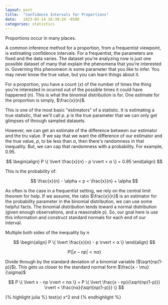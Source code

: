 ```yaml
---
layout: post
title:  "Confidence Intervals for Proportions"
date:   2023-03-14 18:39:34 -0500
categories: statistics
---
```


Proportions occur in many places.

A common inference method for a proportion, from a frequentist viewpoint, is estimating confidence intervals. For a frequentist, the parameters are fixed and the data varies. The dataset you're analyzing now is just one possible dataset of many that explain the phenomena that you're interested in. Governing this phenomeon is some parameter that you like to infer. You may never know the true value, but you can learn things about it.

For a proportion, you have a count ($x$) of the number of times the thing you're interested in ocurred out of the possible times it could have happened ($n$). This is what the binomial distribution is for. One estimate for the proportion is simply, $\frac{x}{n}$.

This is one of the most basic "estimators" of a statistic. It is estimating a true statistic, that we'll call $p$. $p$ is the true parameter that we can only get glimpses of through sampled datasets.

However, we can get an estimate of the difference between our estimator and the tru value. If we say that we want the difference of our estimator and the true value, $p$, to be less than $\alpha$, then there's randomness in that inequality. But, we can cap that randomness with a probability. For example, $0.95$.

$$
\begin{align}
P \{ \lvert \frac{x}{n} - p \rvert < α \} = 0.95
\end{align}
$$

This is the probability of:

$$
\frac{x}{n} - \alpha < p < \frac{x}{n} + \alpha
$$

As often is the case in a frequentist setting, we rely on the central limit theorem for help. If we assume, the ratio $\frac{x}{n}$ is an estimator for the probability parameter in the binomial distribution, we can use some helpful facts. The binomial distribution tends toward a normal distribution (given enough observations, and a reasonable p). So, our goal here is use this information and construct standard normals for each end of our interval.

Multiple both sides of the inequality by n

$$
\begin{align}
P \{ \lvert \frac{x}{n} - p \rvert < α \}
\end{align}
$$

$$
P \{ \lvert x - np \rvert < nα \}
$$

Divide through by the standard deviation of a binomial variable ($\sqrt{np(1-p)}$). This gets us closer to the standard normal form $\frac{x - \mu}{\sigma}$

$$
P \{ \lvert x - np \rvert < nα \} = P \{ \lvert \frac{x - np}{\sqrt{np(1-p)}} \rvert < \frac{nα}{\sqrt{np(1-p)}} \}
$$


{% highlight julia %}
test(x)
    x^2
end
{% endhighlight %}